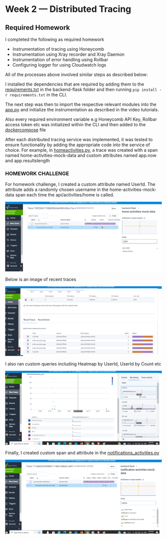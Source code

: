 # Week 2 — Distributed Tracing

## Required Homework

I completed the following as required homework
- Instrumentation of tracing using Honeycomb
- Instrumentation using Xray recorder and Xray Daemon
- Instrumentation of error handling using Rollbar
- Configuring logger for using Cloudwatch logs 

All of the processes above involved similar steps as described below:

I installed the dependencies that are required by adding them to the [requirements.txt](/backend-flask/requirements.txt) in the backend-flask folder and then running ```pip install -r requirements.txt``` in the CLI.

The next step was then to import the respective relevant modules into the [app.py](/backend-flask/app.py) and initialize the instrumentation as described in the video tutorials.

Also every required environment variable e.g Honeycomb API Key, Rollbar access token etc was initialized within the CLI and then added to the [dockercompose](/docker-compose.yml) file

After each distributed tracing service was implemented, it was tested to ensure functionality by adding the appropriate code into the service of choice. For example, in [homeactivities.py](/backend-flask/services/home_activities.py), a trace was created with a span named home-activities-mock-data  and custom attributes named app.now and app.resultslength

### HOMEWORK CHALLENGE

For homework challenge, I created a custom attribute named UserId. The attribute adds a randomly chosen username in the home-activities-mock-data span each time the api/activities/home is called.

![customattributeuserID](/_docs/assets/week2homeworkchallenge/Week2_honeycomb_userid.png)

Below is an image of recent traces

![recent traces](/_docs/assets/week2homeworkchallenge/Week2_honeycomb_recenttraces.png)

I also ran custom queries including Heatmap by UserId, UserId by Count etc

![heatmap by userid](/_docs/assets/week2homeworkchallenge/Week3_honeycomb_customquery.png)

Finally, I created custom span and attribute in the [notifications_activities.py](/backend-flask/services/notification_activities.py)

![notification span](/_docs/assets/week2homeworkchallenge/Week2_honeycomb_customspan.png)

